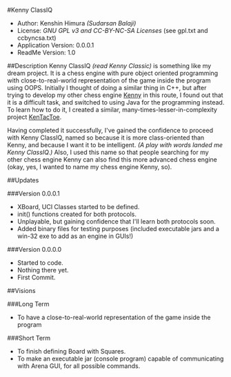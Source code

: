 #Kenny ClassIQ
* Author: Kenshin Himura *(Sudarsan Balaji)*
* License: *GNU GPL v3 and CC-BY-NC-SA Licenses* (see gpl.txt and ccbyncsa.txt)
* Application Version: 0.0.0.1
* ReadMe Version: 1.0

##Description
Kenny ClassIQ *(read Kenny Classic)* is something like my dream project. It is a chess engine with pure object oriented programming with close-to-real-world representation of the game inside the program using OOPS. Initially I thought of doing a similar thing in C++, but after trying to develop my other chess engine [Kenny](https://www.github.com/kenshinthebattosai/Kenny) in this route, I found out that it is a difficult task, and switched to using Java for the programming instead. To learn how to do it, I created a similar, many-times-lesser-in-complexity project [KenTacToe](https://www.github.com/kenshinthebattosai/KenTacToe).

Having completed it successfully, I've gained the confidence to proceed with Kenny ClassIQ, named so because it is more class-oriented than Kenny, and because I want it to be intelligent. *(A play with words landed me Kenny ClassIQ.)* Also, I used this name so that people searching for my other chess engine Kenny can also find this more advanced chess engine (okay, yes, I wanted to name my chess engine Kenny, so).

##Updates

###Version 0.0.0.1
* XBoard, UCI Classes started to be defined.
* init() functions created for both protocols.
* Unplayable, but gaining confidence that I'll learn both protocols soon.
* Added binary files for testing purposes (included executable jars and a win-32 exe to add as an engine in GUIs!)

###Version 0.0.0.0
* Started to code.
* Nothing there yet.
* First Commit.

##Visions

###Long Term
* To have a close-to-real-world representation of the game inside the program

###Short Term
* To finish defining Board with Squares.
* To make an executable jar (console program) capable of communicating with Arena GUI, for all possible commands.
